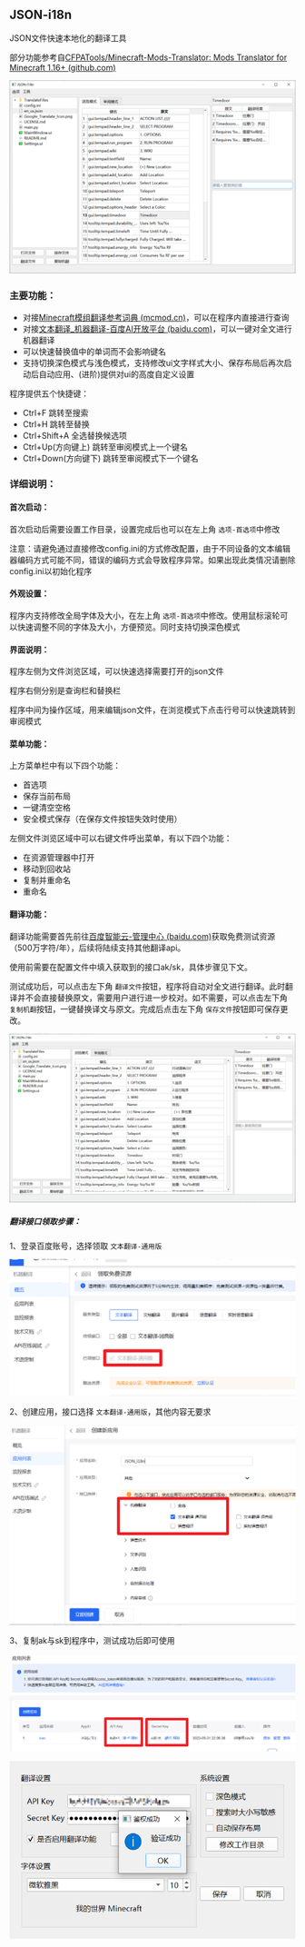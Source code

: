 ## JSON-i18n

JSON文件快速本地化的翻译工具

部分功能参考自[CFPATools/Minecraft-Mods-Translator: Mods Translator for Minecraft 1.16+ (github.com)](https://github.com/CFPATools/Minecraft-Mods-Translator)

![image-20230608112735258](assets/image-20230608112735258.png)

### 主要功能：

- 对接[Minecraft模组翻译参考词典 (mcmod.cn)](https://dict.mcmod.cn/)，可以在程序内直接进行查询
- 对接[文本翻译_机器翻译-百度AI开放平台 (baidu.com)](https://ai.baidu.com/tech/mt/text_trans)，可以一键对全文进行机器翻译
- 可以快速替换值中的单词而不会影响键名
- 支持切换深色模式与浅色模式，支持修改ui文字样式大小、保存布局后再次启动后自动应用、(进阶)提供对ui的高度自定义设置

程序提供五个快捷键：

- Ctrl+F 跳转至搜索
- Ctrl+H 跳转至替换
- Ctrl+Shift+A 全选替换候选项
- Ctrl+Up(方向键上) 跳转至审阅模式上一个键名
- Ctrl+Down(方向键下) 跳转至审阅模式下一个键名

### 详细说明：

#### 首次启动：

首次启动后需要设置工作目录，设置完成后也可以在左上角 `选项-首选项`中修改

注意：请避免通过直接修改config.ini的方式修改配置，由于不同设备的文本编辑器编码方式可能不同，错误的编码方式会导致程序异常。如果出现此类情况请删除config.ini以初始化程序

#### 外观设置：

程序内支持修改全局字体及大小，在左上角 `选项-首选项`中修改。使用鼠标滚轮可以快速调整不同的字体及大小，方便预览。同时支持切换深色模式

#### 界面说明：

程序左侧为文件浏览区域，可以快速选择需要打开的json文件

程序右侧分别是查询栏和替换栏

程序中间为操作区域，用来编辑json文件，在浏览模式下点击行号可以快速跳转到审阅模式

#### 菜单功能：

上方菜单栏中有以下四个功能：

* 首选项
* 保存当前布局
* 一键清空空格
* 安全模式保存（在保存文件按钮失效时使用）

左侧文件浏览区域中可以右键文件呼出菜单，有以下四个功能：

* 在资源管理器中打开
* 移动到回收站
* 复制并重命名
* 重命名

#### 翻译功能：

翻译功能需要首先前往[百度智能云-管理中心 (baidu.com)](https://console.bce.baidu.com/ai/?_=1652768945367&fromai=1#/ai/machinetranslation/overview/resource/getFree)获取免费测试资源（500万字符/年），后续将陆续支持其他翻译api。

使用前需要在配置文件中填入获取到的接口ak/sk，具体步骤见下文。

测试成功后，可以点击左下角 `翻译文件`按钮，程序将自动对全文进行翻译。此时翻译并不会直接替换原文，需要用户进行进一步校对。如不需要，可以点击左下角 `复制机翻`按钮，一键替换译文与原文。完成后点击左下角 `保存文件`按钮即可保存更改。

![image-20230608115821872](assets/image-20230608115821872.png)

##### 翻译接口领取步骤：

1、登录百度账号，选择领取 `文本翻译-通用版`

![image-20230608115139348](assets/image-20230608115139348.png)

2、创建应用，接口选择 `文本翻译-通用版`，其他内容无要求

![image-20230608115356481](assets/image-20230608115356481.png)

3、复制ak与sk到程序中，测试成功后即可使用

![image-20230608115533624](assets/image-20230608115533624.png)

![image-20230608115621227](assets/image-20230608115621227.png)

